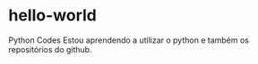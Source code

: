 # hello-world
Python Codes
Estou aprendendo a utilizar o python e também os repositórios do github.
